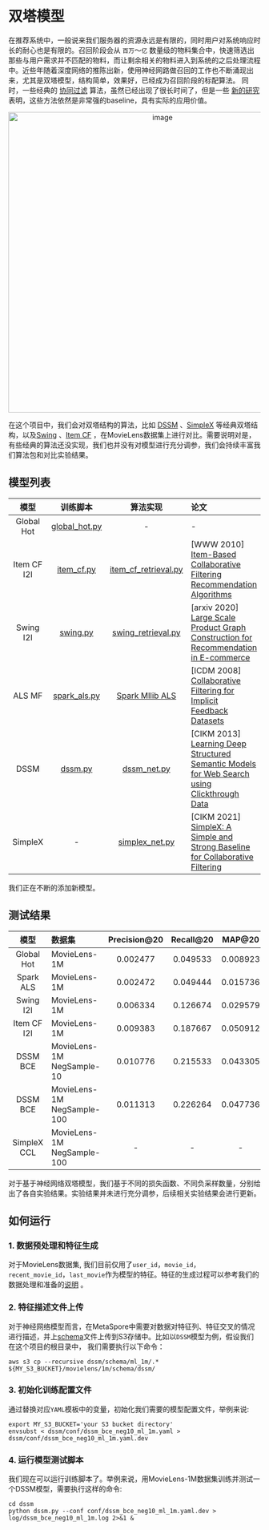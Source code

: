 # 双塔模型

在推荐系统中，一般说来我们服务器的资源永远是有限的，同时用户对系统响应时长的耐心也是有限的。召回阶段会从 `百万`～`亿` 数量级的物料集合中，快速筛选出那些与用户需求并不匹配的物料，而让剩余相关的物料进入到系统的之后处理流程中。近些年随着深度网络的推陈出新，使用神经网路做召回的工作也不断涌现出来，尤其是双塔模型，结构简单，效果好，已经成为召回阶段的标配算法。 同时，一些经典的 [协同过滤](https://en.wikipedia.org/wiki/Collaborative_filtering) 算法，虽然已经出现了很长时间了，但是一些 [新的研究](https://arxiv.org/abs/1907.06902) 表明，这些方法依然是非常强的baseline，具有实际的应用价值。 

<p align="center">
 <img width="600" alt="image" src="https://user-images.githubusercontent.com/7464971/165916173-49d26410-91cd-408d-bbb3-18ca43d877b6.png">
</p>

在这个项目中，我们会对双塔结构的算法，比如 [DSSM](https://posenhuang.github.io/papers/cikm2013_DSSM_fullversion.pdf) 、[SimpleX](https://arxiv.org/abs/2109.12613) 等经典双塔结构，以及[Swing](https://arxiv.org/abs/2010.05525) 、[Item CF](https://www.ra.ethz.ch/cdstore/www10/papers/pdf/p519.pdf) ，在MovieLens数据集上进行对比。需要说明对是，有些经典的算法还没实现，我们也并没有对模型进行充分调参，我们会持续丰富我们算法包和对比实验结果。

## 模型列表


|    模型     |                训练脚本                 |                        算法实现                         | 论文                                                                                                                                     |
|:---------:|:-----------------------------------:|:-----------------------------------------------------:|:---------------------------------------------------------------------------------------------------------------------------------------|
| Global Hot | [global_hot.py](baseline/global_hot.py) | - | -                                     |
| Item CF I2I  |    [item_cf.py](baseline/item_cf.py)    |   [item_cf_retrieval.py](../../python/algos/item_cf_retrieval.py)   | [WWW 2010] [Item-Based Collaborative Filtering Recommendation Algorithms](https://www.ra.ethz.ch/cdstore/www10/papers/pdf/p519.pdf)  |
| Swing I2I  |   [swing.py](baseline/swing.py)    |  [swing_retrieval.py](../../python/metaspore/swing_retrieval.py)   | [arxiv 2020] [Large Scale Product Graph Construction for Recommendation in E-commerce](https://arxiv.org/abs/2109.12613)  | 
| ALS MF  |   [spark_als.py](baseline/spark_als.py)    |   [Spark Mllib ALS](https://spark.apache.org/docs/latest/api/python/reference/api/pyspark.mllib.recommendation.ALS.html)   | [ICDM 2008] [Collaborative Filtering for Implicit Feedback Datasets](http://www.yifanhu.net/PUB/cf.pdf)  | 
| DSSM  |   [dssm.py](dssm/dssm.py)    |   [dssm_net.py](../../python/algos/dssm_net.py)   | [CIKM 2013] [Learning Deep Structured Semantic Models for Web Search using Clickthrough Data](https://posenhuang.github.io/papers/cikm2013_DSSM_fullversion.pdf)  |
| SimpleX  |   -    |   [simplex_net.py](../../python/algos/simplex/simplex_net.py)   | [CIKM 2021] [SimpleX: A Simple and Strong Baseline for Collaborative Filtering](https://posenhuang.github.io/papers/cikm2013_DSSM_fullversion.pdf)  |
我们正在不断的添加新模型。

## 测试结果

| 模型 | 数据集 | Precision@20 | Recall@20 | MAP@20 | NDCG@20 | 
|:--------------:|:--------------|:-------------------------------:|:-------------------------------:|:-------------------------------:|:-------------------------------:|
| Global Hot | MovieLens-1M | 0.002477| 0.049533 | 0.008923 | 0.017346|
| Spark ALS | MovieLens-1M | 0.002472 | 0.049444 | 0.015736 | 0.017743 |
| Swing I2I | MovieLens-1M | 0.006334 | 0.126674 | 0.029579 | 0.050461 |
| Item CF I2I | MovieLens-1M | 0.009383 | 0.187667 | 0.050912 | 0.080504 |
| DSSM BCE | MovieLens-1M NegSample-10 | 0.010776 | 0.215533 | 0.043305 | 0.080013 |
| DSSM BCE | MovieLens-1M NegSample-100 | 0.011313 | 0.226264 | 0.047736 | 0.085856 |
| SimpleX CCL | MovieLens-1M NegSample-100 | - | - | - | - |

对于基于神经网络双塔模型，我们基于不同的损失函数、不同负采样数量，分别给出了各自实验结果。实验结果并未进行充分调参，后续相关实验结果会进行更新。

## 如何运行
### 1. 数据预处理和特征生成
对于MovieLens数据集, 我们目前仅用了`user_id`，`movie_id`，`recent_movie_id`，`last_movie`作为模型的特征。特征的生成过程可以参考我们的数据处理和准备的[说明](../dataset/README-CN.md) 。

### 2. 特征描述文件上传
对于神经网络模型而言，在MetaSpore中需要对数据对特征列、特征交叉的情况进行描述，并上[schema](dssm/schema)文件上传到S3存储中。比如以`DSSM`模型为例，假设我们在这个项目的根目录中，
我们需要执行以下命令：

```shell
aws s3 cp --recursive dssm/schema/ml_1m/.* ${MY_S3_BUCKET}/movielens/1m/schema/dssm/
```

### 3. 初始化训练配置文件
通过替换对应`YAML`模板中的变量，初始化我们需要的模型配置文件，举例来说:
```shell
export MY_S3_BUCKET='your S3 bucket directory'
envsubst < dssm/conf/dssm_bce_neg10_ml_1m.yaml > dssm/conf/dssm_bce_neg10_ml_1m.yaml.dev
```

### 4. 运行模型测试脚本
我们现在可以运行训练脚本了。举例来说，用MovieLens-1M数据集训练并测试一个DSSM模型，需要执行这样的命令:
```shell
cd dssm
python dssm.py --conf conf/dssm_bce_neg10_ml_1m.yaml.dev > log/dssm_bce_neg10_ml_1m.log 2>&1 &
```






